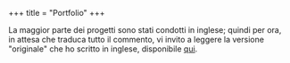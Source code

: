 +++
title = "Portfolio"
+++

La maggior parte dei progetti sono stati condotti in inglese; quindi per ora, in attesa che traduca tutto il commento, vi invito a leggere la versione "originale" che ho scritto in inglese, disponibile [qui](/portfolio/en/).